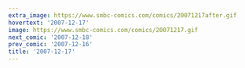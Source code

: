 ```yaml
---
extra_image: https://www.smbc-comics.com/comics/20071217after.gif
hovertext: '2007-12-17'
image: https://www.smbc-comics.com/comics/20071217.gif
next_comic: '2007-12-18'
prev_comic: '2007-12-16'
title: '2007-12-17'
---
```



